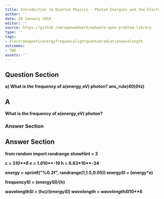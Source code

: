 ```yaml
---
title: Introduction to Quantum Physics - Photon Energies and the Electromagnetic Spectrum
author: ''
date: 29 January 2018
editor: ''
source: https://github.com/openwebwork/webwork-open-problem-library
type: ''
tags:
- electromagneticenergyfrequencylightquantumradiationwavelength
outcomes:
- TBD
assets: ''
---
```


## Question Section 

<b>
a) What is the frequency of a(energy,eV) photon?
ans_rule(40)(Hz)

## A
What is the frequency of a(energy,eV) photon?
### Answer Section


## Answer Section

from random import randrange
showHint = 3

c = 3*10**8
e = 1.6*10**-19
h = 6.63*10**-34

energy = sprintf("%0.2f", randrange(1,1.5,0.05))
energySI = (energy*e)

frequencySI = (energySI)/(h)

wavelengthSI = (h*c)/(energySI)
wavelength = wavelengthSI*10**6